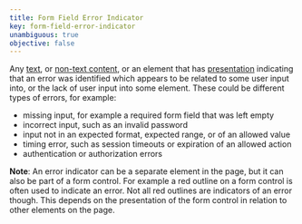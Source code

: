 ```yaml
---
title: Form Field Error Indicator
key: form-field-error-indicator
unambiguous: true
objective: false
---
```


Any [text][], or [non-text content][], or an element that has [presentation][] indicating that an error was identified which appears to be related to some user input into, or the lack of user input into some element. These could be different types of errors, for example:

- missing input, for example a required form field that was left empty
- incorrect input, such as an invalid password
- input not in an expected format, expected range, or of an allowed value
- timing error, such as session timeouts or expiration of an allowed action
- authentication or authorization errors

**Note**: An error indicator can be a separate element in the page, but it can also be part of a form control. For example a red outline on a form control is often used to indicate an error. Not all red outlines are indicators of an error though. This depends on the presentation of the form control in relation to other elements on the page.

[non-text content]: https://www.w3.org/TR/WCAG22/#dfn-non-text-content
[presentation]: https://www.w3.org/TR/WCAG22/#dfn-presentation
[text]: https://www.w3.org/TR/WCAG22/#dfn-text
